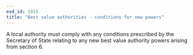 ```yaml
---
esd_id: 1015
title: "Best value authorities - conditions for new powers"
---
```


A local authority must comply with any conditions prescribed by the Secretary of State relating to any new best value authority powers arising from section 6.

